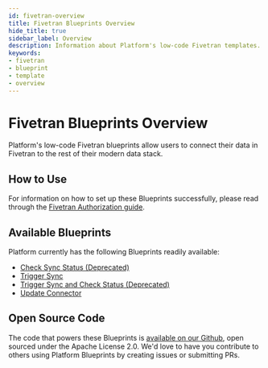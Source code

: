 ```yaml
---
id: fivetran-overview
title: Fivetran Blueprints Overview
hide_title: true
sidebar_label: Overview
description: Information about Platform's low-code Fivetran templates.
keywords:
- fivetran
- blueprint
- template
- overview
---
```


# Fivetran Blueprints Overview

Platform's low-code Fivetran blueprints allow users to connect their data in Fivetran to the rest of their modern data stack.


## How to Use
For information on how to set up these Blueprints successfully, please read through the [Fivetran Authorization guide](fivetran-authorization.md).


## Available Blueprints
Platform currently has the following Blueprints readily available:

- [Check Sync Status (Deprecated)](fivetran-check-sync-status.md)
- [Trigger Sync](fivetran-trigger-sync.md)
- [Trigger Sync and Check Status (Deprecated)](fivetran-trigger-sync-and-check-status.md)
- [Update Connector](fivetran-update-connector.md)

## Open Source Code
The code that powers these Blueprints is [available on our Github](https://github.com/shipyardapp/shipyard-blueprints/tree/main/shipyard_blueprints/fivetran), open sourced under the Apache License 2.0. We'd love to have you contribute to others using Platform Blueprints by creating issues or submitting PRs.
